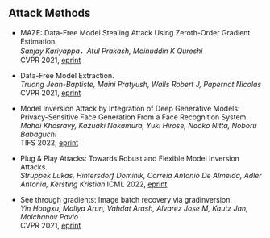 ## Attack Methods

- MAZE: Data-Free Model Stealing Attack Using Zeroth-Order Gradient Estimation.  
  *Sanjay Kariyappa，Atul Prakash, Moinuddin K Qureshi*  
  CVPR 2021, [eprint](https://ieeexplore.ieee.org/document/9577631)

- Data-Free Model Extraction.  
  *Truong Jean-Baptiste, Maini Pratyush, Walls Robert J, Papernot Nicolas*  
  CVPR 2021, [eprint](https://arxiv.org/abs/2011.14779)

- Model Inversion Attack by Integration of Deep Generative Models: Privacy-Sensitive Face Generation From a Face Recognition System.  
  *Mahdi Khosravy, Kazuaki Nakamura, Yuki Hirose, Naoko Nitta, Noboru Babaguchi*  
  TIFS 2022, [eprint](https://dl.acm.org/doi/abs/10.1109/TIFS.2022.3140687)
  
- Plug & Play Attacks: Towards Robust and Flexible Model Inversion Attacks.  
  *Struppek Lukas, Hintersdorf Dominik, Correia Antonio De Almeida, Adler Antonia, Kersting Kristian*
  ICML 2022, [eprint](https://arxiv.org/pdf/2201.12179.pdf)
  
 - See through gradients: Image batch recovery via gradinversion.  
  *Yin Hongxu, Mallya Arun, Vahdat Arash, Alvarez Jose M, Kautz Jan, Molchanov Pavlo*  
  CVPR 2021, [eprint](https://arxiv.org/pdf/2007.13635.pdf)
